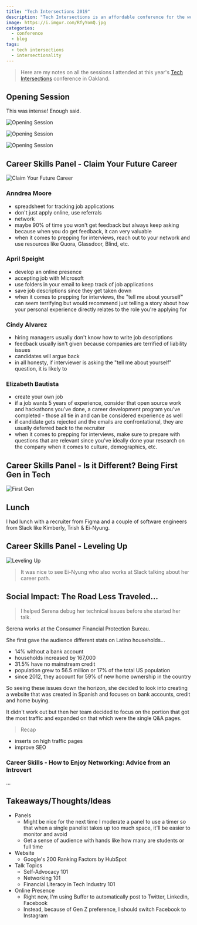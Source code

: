 ```yaml
---
title: "Tech Intersections 2019"
description: "Tech Intersections is an affordable conference for the womxn of color most underrepresented in tech to come together and learn from each other’s successes, challenges, and experiences."
image: https://i.imgur.com/RfyYomQ.jpg
categories:
  - conference
  - blog
tags:
  - tech intersections
  - intersectionality
---
```


> Here are my notes on all the sessions I attended at this year's [Tech Intersections](https://techintersections.org/) conference in Oakland.

## Opening Session

This was intense! Enough said.

![Opening Session](https://i.imgur.com/8HKJqSW.jpg)

![Opening Session](https://i.imgur.com/PgLCR4A.jpg)

![Opening Session](https://i.imgur.com/MgjwL0j.jpg)

## Career Skills Panel - Claim Your Future Career

![Claim Your Future Career](https://i.imgur.com/YivpMCy.jpg)

### Anndrea Moore

- spreadsheet for tracking job applications
- don't just apply online, use referrals
- network
- maybe 90% of time you won't get feedback but always keep asking because when you do get feedback, it can very valuable
- when it comes to prepping for interviews, reach out to your network and use resources like Quora, Glassdoor, Blind, etc.

### April Speight

- develop an online presence
- accepting job with Microsoft
- use folders in your email to keep track of job applications
- save job descriptions since they get taken down
- when it comes to prepping for interviews, the "tell me about yourself" can seem terrifying but would recommend just telling a story about how your personal experience directly relates to the role you're applying for

### Cindy Alvarez

- hiring managers usually don't know how to write job descriptions
- feedback usually isn't given because companies are terrified of liability issues
- candidates will argue back
- in all honesty, if interviewer is asking the "tell me about yourself" question, it is likely to

### Elizabeth Bautista

- create your own job
- if a job wants 5 years of experience, consider that open source work and hackathons you've done, a career development program you've completed - those all tie in and can be considered experience as well
- if candidate gets rejected and the emails are confrontational, they are usually deferred back to the recruiter
- when it comes to prepping for interviews, make sure to prepare with questions that are relevant since you've ideally done your research on the company when it comes to culture, demographics, etc.

## Career Skills Panel - Is it Different? Being First Gen in Tech

![First Gen](https://i.imgur.com/W0V3oZv.jpg)

## Lunch

I had lunch with a recruiter from Figma and a couple of software engineers from Slack like Kimberly, Trish & Ei-Nyung.

## Career Skills Panel - Leveling Up

![Leveling Up](https://i.imgur.com/fZVWEIo.jpg)

> It was nice to see Ei-Nyung who also works at Slack talking about her career path.

## Social Impact: The Road Less Traveled...

> I helped Serena debug her technical issues before she started her talk.

Serena works at the Consumer Financial Protection Bureau.

She first gave the audience different stats on Latino households...

- 14% without a bank account
- households increased by 167,000
- 31.5% have no mainstream credit
- population grew to 56.5 million or 17% of the total US population
- since 2012, they account for 59% of new home ownership in the country

So seeing these issues down the horizon, she decided to look into creating a website that was created in Spanish and focuses on bank accounts, credit and home buying.

It didn't work out but then her team decided to focus on the portion that got the most traffic and expanded on that which were the single Q&A pages.

> Recap

- inserts on high traffic pages
- improve SEO

### Career Skills - How to Enjoy Networking: Advice from an Introvert

...

## Takeaways/Thoughts/Ideas

- Panels
  - Might be nice for the next time I moderate a panel to use a timer so that when a single panelist takes up too much space, it'll be easier to monitor and avoid
  - Get a sense of audience with hands like how many are students or full time
- Website
  - Google's 200 Ranking Factors by HubSpot
- Talk Topics
  - Self-Advocacy 101
  - Networking 101
  - Financial Literacy in Tech Industry 101
- Online Presence
  - Right now, I'm using Buffer to automatically post to Twitter, LinkedIn, Facebook
  - Instead, because of Gen Z preference, I should switch Facebook to Instagram
